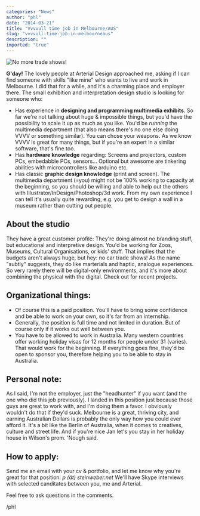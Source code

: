 ```yaml
---
categories: "News"
author: "phl"
date: "2014-03-21"
title: "Vvvvull time job in Melbourne/AUS"
slug: "vvvvull-time-job-in-melbourneaus"
description: ""
imported: "true"
---
```



![No more trade shows!](Screen%20Shot%202014-03-21%20at%2011.02.36.png) 

**G'day!** The lovely people at Arterial Design approached me, asking if I can find someone with skills "like mine" who wants to live and work in Melbourne. I did that for a while, and it's a charming place and employer there. The small exhibition and interpretation design studio is looking for someone who:

* Has experience in **designing and programming multimedia exhibits**. So far we're not talking about huge & impossible things, but you'd have the possibility to scale it up as much as you like. You'd be *running* the multimedia department (that also means there's no one else doing VVVV or something similar). You can chose your weapons. As we know VVVV is great for many things, but if you're an expert in a similar software, that's fine too.
* Has **hardware knowledge** regarding: Screens and projectors, custom PCs, embedabble PCs, sensors... Optional but awesome are tinkering abilities with microcontrollers like arduino etc.
* Has classic **graphic design knowledge** (print and screen). The multimedia department (=you) might not be 100% working to capacity at the beginning, so you should be willing and able to help out the others with Illustrator/InDesign/Photoshop/3d work. From my own experience I can tell it's usually quite rewarding, e.g. you get to design a wall in a museum rather than cutting out people.

##  About the studio
They have a great customer profile: They're doing almost no branding stuff, but educational and interpretive design. You'd be working for Zoos, Museums, Cultural Organisations, or kids' stuff. That implies that the budgets aren't always huge, but hey: no car trade shows!
As the name "subtly" suggests, they do like marterials and haptic, analogue experiences. So very rarely there will be digital-only environments, and it's more about combining the physical with the digital. 
Check out   [](http://arterialdesign.com.au) for recent projects.

##  Organizational things: 
* Of course this is a paid position. You'll have to bring some confidence and be able to work on your own, so it's far from an internship.
* Generally, the position is full time and not limited in duration. But of course only if it works out well between you.
* You have to be allowed to work in Australia. Many western countries offer working holiday visas for 12 months for people under 31 (varies). That would work for the beginning. If everything goes fine, they'd be open to sponsor you, therefore helping you to be able to stay in Australia.

##  Personal note:
As I said, I'm not the employer, just the "headhunter" if you want (and the one who did this job previously). I landed in this position just because those guys are great to work with, and I'm doing them a favor. I obviously wouldn't do that if they'd suck. 
Melbourne is a great, thriving city, and earning Australian Dollars is probably the only way how you could ever afford it. It's a bit like the Berlin of Australia, when it comes to creatives, culture and street life.  And if you're nice Jan let's you stay in her holiday house in Wilson's prom. 'Nough said.

##  How to apply:
Send me an email with your cv & portfolio, and let me know why you're great for that position: 
*p (ät) steinweber.net*
We'll have Skype interviews with selected canditates between you, me and Arterial.

Feel free to ask questions in the comments.

/phl